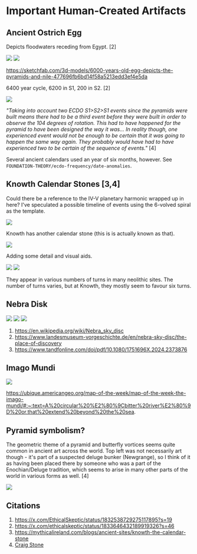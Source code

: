 # Important Human-Created Artifacts

## Ancient Ostrich Egg

Depicts floodwaters receding from Egypt. [2]

![](img/ostrich1.jpg)
![](img/ostrich2.jpg)

https://sketchfab.com/3d-models/6000-years-old-egg-depicts-the-pyramids-and-nile-477696fb6bd14f58a5213edd3ef4e5da

6400 year cycle, 6200 in S1, 200 in S2. [2]

![](img/ostrich3.jpg)

*"Taking into account two ECDO S1>S2>S1 events since the pyramids were built means there had to be a third event before they were built in order to observe the 104 degrees of rotation. This had to have happened for the pyramid to have been designed the way it was... In reality though, one experienced event would not be enough to be certain that it was going to happen the same way again. They probably would have had to have experienced two to be certain of the sequence of events."* [4]

Several ancient calendars used an year of six months, however. See `FOUNDATION-THEORY/ecdo-frequency/date-anomalies`.

## Knowth Calendar Stones [3,4]

Could there be a reference to the IV-V planetary harmonic wrapped up in here? I've speculated a possible timeline of events using the 6-volved spiral as the template.

![](img/knowth1.jpg)

Knowth has another calendar stone (this is is actually known as that).

![](img/knowth2.jpg)

Adding some detail and visual aids.

![](img/knowth3.jpg)
![](img/knowth4.jpg)

They appear in various numbers of turns in many neolithic sites. The number of turns varies, but at Knowth, they mostly seem to favour six turns.

## Nebra Disk

![](img/nebra-disc1.jpg)
![](img/nebra-disc2.jpg)
![](img/nebra-disc3.jpg)

1. https://en.wikipedia.org/wiki/Nebra_sky_disc
2. https://www.landesmuseum-vorgeschichte.de/en/nebra-sky-disc/the-place-of-discovery
3. https://www.tandfonline.com/doi/pdf/10.1080/1751696X.2024.2373876

## Imago Mundi

![](img/imago-mundi.jpg)

https://ubique.americangeo.org/map-of-the-week/map-of-the-week-the-imago-mundi/#:~:text=A%20circular%20%E2%80%9Cbitter%20river%E2%80%9D%20or,that%20extend%20beyond%20the%20sea.

## Pyramid symbolism?

The geometric theme of a pyramid and butterfly vortices seems quite common in ancient art across the world. Top left was not necessarily art though - it's part of a suspected deluge bunker (Newgrange), so I think of it as having been placed there by someone who was a part of the Enochian/Deluge tradition, which seems to arise in many other parts of the world in various forms as well. [4]

![](img/pyramid-symbolism.jpg)

## Citations

1. https://x.com/EthicalSkeptic/status/1832538729275117895?s=19
2. https://x.com/ethicalskeptic/status/1833646432189919326?s=46
3. https://mythicalireland.com/blogs/ancient-sites/knowth-the-calendar-stone
4. [Craig Stone](https://nobulart.com)